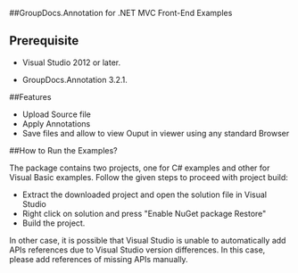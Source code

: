 
##GroupDocs.Annotation for .NET MVC Front-End Examples


## Prerequisite

+ Visual Studio 2012 or later.

+ GroupDocs.Annotation 3.2.1.

##Features

+ Upload Source file
+ Apply Annotations
+ Save files and allow to view Ouput in viewer using any standard Browser


##How to Run the Examples?

The package contains two projects, one for C# examples and other for Visual Basic examples. Follow the given steps to proceed with project build:

* Extract the downloaded project and open the solution file in Visual Studio
* Right click on solution and press "Enable NuGet package Restore"
* Build the project.

In other case, it is possible that Visual Studio is unable to automatically add APIs references due to Visual Studio version differences. In this case, please add references of missing APIs manually.
